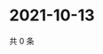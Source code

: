 # 2021-10-13

共 0 条

<!-- BEGIN WEIBO -->
<!-- 最后更新时间 Wed Oct 13 2021 05:07:34 GMT+0800 (China Standard Time) -->

<!-- END WEIBO -->
